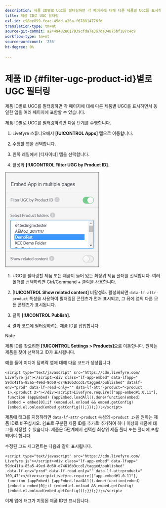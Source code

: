 ```yaml
---
description: 제품 ID별로 UGC를 필터링하면 각 페이지에 대해 다른 제품별 UGC를 표시하면서 동일한 앱을 여러 페이지에 포함할 수 있습니다.
title: 제품 ID로 UGC 필터링
exl-id: c98ee899-fcac-45dd-a26a-f678814776fd
translation-type: tm+mt
source-git-commit: a2449482e617939cfda7e367da34875bf187c4c9
workflow-type: tm+mt
source-wordcount: '236'
ht-degree: 0%

---
```


# 제품 ID {#filter-ugc-product-id}별로 UGC 필터링

제품 ID별로 UGC를 필터링하면 각 페이지에 대해 다른 제품별 UGC를 표시하면서 동일한 앱을 여러 페이지에 포함할 수 있습니다.

제품 ID별로 UGC를 필터링하려면 다음 단계를 수행합니다.

1. Livefyre 스튜디오에서 **[!UICONTROL Apps]** 탭으로 이동합니다.

1. 수정할 앱을 선택합니다.

1. 왼쪽 레일에서 [디자이너] 탭을 선택합니다.

1. 활성화 **[!UICONTROL Filter UGC by Product ID]**.

![](assets/filter-ugc-product-id.png)

1. UGC를 필터링할 제품 또는 제품이 들어 있는 최상위 제품 폴더를 선택합니다.
여러 폴더를 선택하려면 Ctrl/Command + 클릭을 사용합니다.

1. **[!UICONTROL Show related content]** 비활성화.
활성화되면 `data-lf-attr-product` 특성을 사용하여 필터링된 콘텐츠가 먼저 표시되고, 그 뒤에 앱의 다른 모든 콘텐츠가 표시됩니다.

1. 클릭 **[!UICONTROL Publish]**.

1. 결과 코드에 필터링하려는 제품 ID를 삽입합니다.

>[!NOTE]
>
>제품 ID를 찾으려면 **[!UICONTROL Settings > Products]**&#x200B;으로 이동합니다. 원하는 제품을 찾아 선택하고 ID가 표시됩니다.

예를 들어 미디어 담벼락 앱에 대해 다음 코드가 생성됩니다.

```
<script type="text/javascript" src="https://cdn.livefyre.com/
Livefyre.js"></script><div class="lf-app-embed" data-lfapp="
59dc41fa-85a5-49ed-8d60-d74616b3ccd1/tagged/published" datalf-
env="prod" data-lf-read-only="" data-lf-attr-product="<product
 1>,<product 2>"></div><script>Livefyre.require(["app-embed#1.0.11"],
 function (appEmbed) {appEmbed.loadAll().done(function(embed)
 {embed = embed[0];if (embed.el.onload && embed.getConfig)
 {embed.el.onload(embed.getConfig());}});});</script>
```

제품에 태그를 지정하려면 `data-lf-attr-product` 속성의 `<product 1>`을 원하는 제품 ID로 바꾸십시오. 쉼표로 구분된 제품 ID를 추가로 추가하여 하나 이상의 제품에 태그를 지정할 수 있습니다. 제품은 5단계에서 선택한 최상위 제품 폴더 또는 폴더에 포함되어야 합니다.

수정된 코드 세그먼트는 다음과 같이 표시됩니다.

```
<script type="text/javascript" src="https://cdn.livefyre.com/
Livefyre.js"></script><div class="lf-app-embed" data-lfapp="
59dc41fa-85a5-49ed-8d60-d74616b3ccd1/tagged/published"
 data-lf-env="prod" data-lf-read-only="" data-lf-attrproduct="
109,47"></div><script>Livefyre.require(["app-embed#1.0.11"],
 function (appEmbed) {appEmbed.loadAll().done(function(embed)
 {embed = embed[0];if (embed.el.onload && embed.getConfig)
 {embed.el.onload(embed.getConfig());}});});</script>
```

이제 앱에 태그가 지정된 제품 ID만 표시됩니다.
